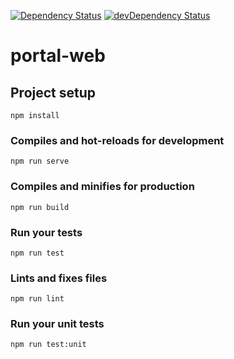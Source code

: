 [![Dependency Status](https://david-dm.org/CodingWorkshop/portal-web.svg)](https://david-dm.org/CodingWorkshop/portal-web) [![devDependency Status](https://david-dm.org/CodingWorkshop/portal-web/dev-status.svg)](https://david-dm.org/CodingWorkshop/portal-web?type=dev)

# portal-web

## Project setup
```
npm install
```

### Compiles and hot-reloads for development
```
npm run serve
```

### Compiles and minifies for production
```
npm run build
```

### Run your tests
```
npm run test
```

### Lints and fixes files
```
npm run lint
```

### Run your unit tests
```
npm run test:unit
```
